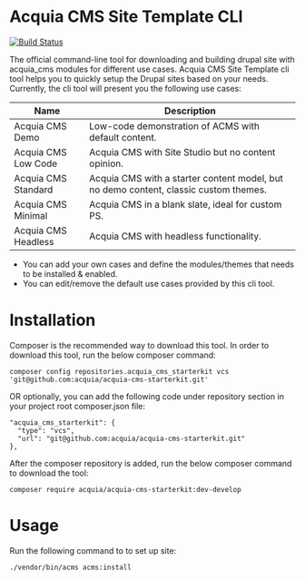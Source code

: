 # Acquia CMS Site Template CLI
[![Build Status](https://github.com/acquia/acquia-cms-starterkit/actions/workflows/acms.yml/badge.svg)](https://github.com/acquia/acquia-cms-starterkit)

The official command-line tool for downloading and building drupal site with acquia_cms modules for different use cases.
Acquia CMS Site Template cli tool helps you to quickly setup the Drupal sites based on your needs. Currently, the cli tool
will present you the following use cases:

| Name  | Description |
| ------------- | ------------- |
| Acquia CMS Demo  | Low-code demonstration of ACMS with default content.  |
| Acquia CMS Low Code  | Acquia CMS with Site Studio but no content opinion.  |
| Acquia CMS Standard  | Acquia CMS with a starter content model, but no demo content, classic custom themes.  |
| Acquia CMS Minimal  | Acquia CMS in a blank slate, ideal for custom PS.  |
| Acquia CMS Headless  | Acquia CMS with headless functionality.  |
- You can add your own cases and define the modules/themes that needs to be installed & enabled.
- You can edit/remove the default use cases provided by this cli tool.

# Installation
Composer is the recommended way to download this tool. In order to download this tool, run the below composer command:

```
composer config repositories.acquia_cms_starterkit vcs 'git@github.com:acquia/acquia-cms-starterkit.git'
```

OR optionally, you can add the following code under repository section in your project root composer.json file:

```
"acquia_cms_starterkit": {
  "type": "vcs",
  "url": "git@github.com:acquia/acquia-cms-starterkit.git"
},
```
After the composer repository is added, run the below composer command to download the tool:

```
composer require acquia/acquia-cms-starterkit:dev-develop
```

# Usage

Run the following command to to set up site:
```
./vendor/bin/acms acms:install
```
